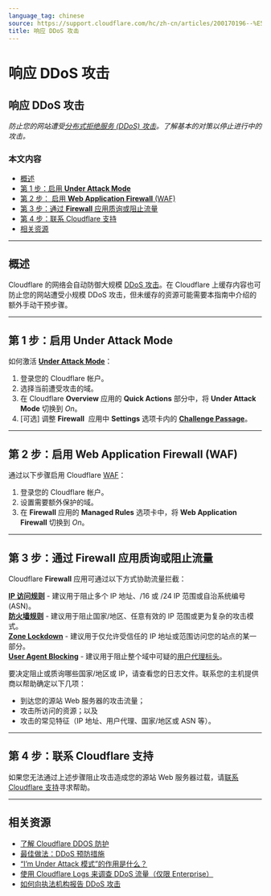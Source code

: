 ```yaml
---
language_tag: chinese
source: https://support.cloudflare.com/hc/zh-cn/articles/200170196--%E5%93%8D%E5%BA%94-DDoS-%E6%94%BB%E5%87%BB
title: 响应 DDoS 攻击
---
```


# 响应 DDoS 攻击

## 响应 DDoS 攻击

_防止您的网站遭受[分布式拒绝服务 (DDoS) 攻击](https://www.cloudflare.com/ddos)。了解基本的对策以停止进行中的攻击。_

### 本文内容

-   [概述](https://support.cloudflare.com/hc/zh-cn/articles/200170196--%E5%93%8D%E5%BA%94-DDoS-%E6%94%BB%E5%87%BB#h_49125146-d910-42ad-a0d8-3d08a4eae681)
-   [第 1 步：启用 **Under Attack Mode**](https://support.cloudflare.com/hc/zh-cn/articles/200170196--%E5%93%8D%E5%BA%94-DDoS-%E6%94%BB%E5%87%BB#h_dfff923a-5879-4750-a747-ed7b639b6e19)
-   [第 2 步： 启用 **Web Application Firewall** (WAF)](https://support.cloudflare.com/hc/zh-cn/articles/200170196--%E5%93%8D%E5%BA%94-DDoS-%E6%94%BB%E5%87%BB#h_b97416a5-5196-4f12-acb6-f81bbfcfa95f)
-   [第 3 步：通过 **Firewall** 应用质询或阻止流量](https://support.cloudflare.com/hc/zh-cn/articles/200170196--%E5%93%8D%E5%BA%94-DDoS-%E6%94%BB%E5%87%BB#h_a2c9a5ce-d652-46db-9e82-bc3f06835348)
-   [第 4 步：联系 Cloudflare 支持](https://support.cloudflare.com/hc/zh-cn/articles/200170196--%E5%93%8D%E5%BA%94-DDoS-%E6%94%BB%E5%87%BB#h_995ffed3-18a9-4f8c-833c-81236061b1e8)
-   [相关资源](https://support.cloudflare.com/hc/zh-cn/articles/200170196--%E5%93%8D%E5%BA%94-DDoS-%E6%94%BB%E5%87%BB#h_034beb4b-231e-40d8-b938-5c1b446e26a6)

___

## 概述

Cloudflare 的网络会自动防御大规模 [DDoS 攻击](https://www.cloudflare.com/ddos)。在 Cloudflare 上缓存内容也可防止您的网站遭受小规模 DDoS 攻击，但未缓存的资源可能需要本指南中介绍的额外手动干预步骤。

___

## 第 1 步：启用 **Under Attack Mode**

如何激活 **[Under Attack Mode](https://support.cloudflare.com/hc/articles/200170076)**：

1.  登录您的 Cloudflare 帐户。
2.  选择当前遭受攻击的域。
3.  在 Cloudflare **Overview** 应用的 **Quick Actions** 部分中，将 **Under Attack Mode** 切换到 _On_。
4.  \[可选\] 调整 **Firewall**  应用中 **Settings** 选项卡内的 **[Challenge Passage](https://support.cloudflare.com/hc/articles/200170136)**。

___

## 第 2 步：启用 **Web Application Firewall** (WAF)

通过以下步骤启用 Cloudflare [WAF](https://support.cloudflare.com/hc/en-us/articles/200172016-What-does-the-Web-Application-Firewall-WAF-do-)：

1.  登录您的 Cloudflare 帐户。
2.  设置需要额外保护的域。
3.  在 **Firewall** 应用的 **Managed Rules** 选项卡中，将 **Web Application Firewall** 切换到 _On_。

___

## 第 3 步：通过 **Firewall** 应用质询或阻止流量

Cloudflare **Firewall** 应用可通过以下方式协助流量拦截：

**[IP 访问规则](https://support.cloudflare.com/hc/articles/217074967)** - 建议用于阻止多个 IP 地址、/16 或 /24 IP 范围或自治系统编号 (ASN)。   
**[防火墙规则](https://developers.cloudflare.com/firewall/cf-dashboard/create-edit-delete-rules/)** - 建议用于阻止国家/地区、任意有效的 IP 范围或更为复杂的攻击模式。  
**[Zone Lockdown](https://support.cloudflare.com/hc/en-us/articles/115001595131-How-do-I-Lockdown-URLs-in-Cloudflare-)** - 建议用于仅允许受信任的 IP 地址或范围访问您的站点的某一部分。  
**[User Agent Blocking](https://support.cloudflare.com/hc/en-us/articles/115001856951-How-do-I-block-malicious-User-Agents-with-Cloudflare-)** - 建议用于阻止整个域中可疑的[用户代理标头](https://developer.mozilla.org/en-US/docs/Web/HTTP/Headers/User-Agent)。

要决定阻止或质询哪些国家/地区或 IP，请查看您的日志文件。联系您的主机提供商以帮助确定以下几项：

-   到达您的源站 Web 服务器的攻击流量；
-   攻击所访问的资源；以及
-   攻击的常见特征（IP 地址、用户代理、国家/地区或 ASN 等）。

___

## 第 4 步：联系 Cloudflare 支持

如果您无法通过上述步骤阻止攻击造成您的源站 Web 服务器过载，请[联系 Cloudflare 支持](https://support.cloudflare.com/hc/articles/200172476#h_4b8753c8-f422-4c74-9e8e-07026c4da730)寻求帮助。

___

## 相关资源

-   [了解 Cloudflare DDOS 防护](https://support.cloudflare.com/hc/articles/200172676)
-   [最佳做法：DDoS 预防措施](https://support.cloudflare.com/hc/articles/200170166)
-   [“I’m Under Attack 模式”的作用是什么？](https://support.cloudflare.com/entries/22053133)
-   [使用 Cloudflare Logs 来调查 DDoS 流量（仅限 Enterprise）](https://support.cloudflare.com/hc/en-us/articles/360020739772-Using-Cloudflare-Logs-ELS-to-Investigate-DDoS-Traffic-Enterprise-Only-)
-   [如何向执法机构报告 DDoS 攻击](https://www.icann.org/news/blog/how-to-report-a-ddos-attack)
